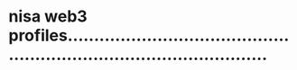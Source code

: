 # nisa web3 profiles...........................................................................................

